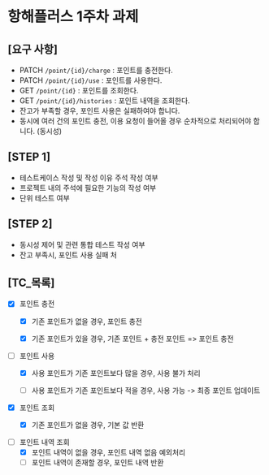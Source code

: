 # 항해플러스 1주차 과제

## [요구 사항]

- PATCH  `/point/{id}/charge` : 포인트를 충전한다.
- PATCH `/point/{id}/use` : 포인트를 사용한다.
- GET `/point/{id}` : 포인트를 조회한다.
- GET `/point/{id}/histories` : 포인트 내역을 조회한다.
- 잔고가 부족할 경우, 포인트 사용은 실패하여야 합니다.
- 동시에 여러 건의 포인트 충전, 이용 요청이 들어올 경우 순차적으로 처리되어야 합니다. (동시성)

## [STEP 1]

- 테스트케이스 작성 및 작성 이유 주석 작성 여부
- 프로젝트 내의 주석에 필요한 기능의 작성 여부
- 단위 테스트 여부

## [STEP 2]

- 동시성 제어 및 관련 통합 테스트 작성 여부
- 잔고 부족시, 포인트 사용 실패 처

## [TC_목록]

- [X] 포인트 충전
  - [X] 기존 포인트가 없을 경우, 포인트 충전
  - [X] 기존 포인트가 있을 경우, 기존 포인트 + 충전 포인트 => 포인트 충전


- [ ] 포인트 사용 
  - [X] 사용 포인트가 기존 포인트보다 많을 경우, 사용 불가 처리
  - [ ] 사용 포인트가 기존 포인트보다 적을 경우, 사용 가능 -> 최종 포인트 업데이트


- [X] 포인트 조회
  - [X]  기존 포인트가 없을 경우, 기본 값 반환


-  [ ] 포인트 내역 조회
  - [X] 포인트 내역이 없을 경우, 포인트 내역 없음 예외처리
  - [ ] 포인트 내역이 존재할 경우, 포인트 내역 반환
